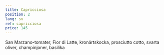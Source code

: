 ```yaml
---
title: Capricciosa
position: 2
lang: sv
ref: capricciosa
price: 145
---
```


San Marzano-tomater, Fior di Latte, kronärtskocka, prosciutto cotto, svarta oliver, champinjoner, basilika
